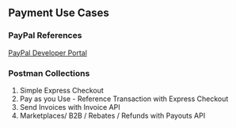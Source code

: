 ## Payment Use Cases

### PayPal References

[PayPal Developer Portal](https://developer.paypal.com)

### Postman Collections

1. Simple Express Checkout
2. Pay as you Use - Reference Transaction with Express Checkout 
3. Send Invoices with Invoice API
4. Marketplaces/ B2B / Rebates / Refunds with Payouts API

